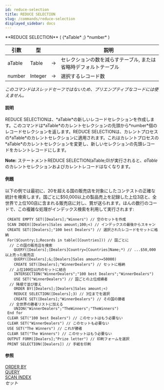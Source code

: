 ```yaml
---
id: reduce-selection
title: REDUCE SELECTION
slug: /commands/reduce-selection
displayed_sidebar: docs
---
```


<!--REF #_command_.REDUCE SELECTION.Syntax-->**REDUCE SELECTION** ( {*aTable* ;} *number* )<!-- END REF-->
<!--REF #_command_.REDUCE SELECTION.Params-->
| 引数 | 型 |  | 説明 |
| --- | --- | --- | --- |
| aTable | Table | &#8594;  | セレクションの数を減らすテーブル, または 省略時デフォルトテーブル |
| number | Integer | &#8594;  | 選択するレコード数 |

<!-- END REF-->

*このコマンドはスレッドセーフではないため、プリエンプティブなコードには使えません。*


#### 説明 

<!--REF #_command_.REDUCE SELECTION.Summary-->REDUCE SELECTIONは、*aTable*の新しいレコードセレクションを作成します。<!-- END REF-->このコマンドは*aTable*のカレントセレクションの先頭から*number*個のレコードセレクションを返します。REDUCE SELECTIONは、カレントプロセスの*aTable*のカレントセレクションに適用されます。これはカレントプロセスの*aTable*のカレントセレクションを変更し、新しいセレクションの先頭レコードをカレントレコードにします。

**Note:** ステートメントREDUCE SELECTION(aTable;0)が実行されると、*aTable*のカレントセレクションおよびカレントレコードはなくなります。

#### 例題 

以下の例では最初に、20を超える国の販売店を対象にしたコンテストの正確な統計を検索します。国ごとに$50,000以上の製品売上を記録した上位3店と、全世界で上位100店に含まれる販売店に対し、賞が送られます。ほんの数行のコードで、この複雑な処理がインデックス検索を利用して実行されます:

```4d
 CREATE EMPTY SET([Dealers];"Winners") // 空のセットを作成
 SCAN INDEX([Dealers]Sales amount;100;<) // インデックスの最後からスキャン
 CREATE SET([Dealers];"100 best Dealers") // 選択されたレコードをセットに格納
 For($Country;1;Records in table([Countries])) // 国ごとに
  // この国の販売店を検索
    QUERY([Dealers];[Dealers]Country=[Countries]Name;*) // ...$50,000以上売った販売店
    QUERY([Dealers];&;[Dealers]Sales amount>=50000)
    CREATE SET([Dealers];"WinnerDealers") // セットに格納
  // 上位100位以内のセットに結合
    INTERSECTION("WinnerDealers";"100 best Dealers";"WinnerDealers")
    USE SET("WinnerDealers") // 国ごとの上位成績者
  // 降順で並び替え
    ORDER BY([Dealers];[Dealers]Sales amount;<)
    REDUCE SELECTION([Dealers];3) // 3位までを選択
    CREATE SET([Dealers];"WinnerDealers") // その国の勝者
  // 全世界の勝者リストに加える
    UNION("WinnerDealers";"TheWinners";"TheWinners")
 End for
 CLEAR SET("100 best Dealers") // このセットはもう必要ない
 CLEAR SET("WinnerDealers") // このセットも必要ない
 USE SET("The Winners") // これが勝者
 CLEAR SET("The Winners") // このセットはもう必要ない
 OUTPUT FORM([Dealers];"Prize letter") // 印刷フォームを選択
 PRINT SELECTION([Dealers]) // 手紙を印刷
```

#### 参照 

[ORDER BY](order-by.md)  
[QUERY](query.md)  
[SCAN INDEX](scan-index.md)  
*セット*  